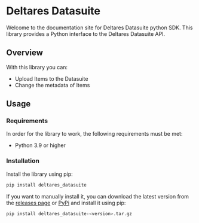 # Deltares Datasuite

Welcome to the documentation site for Deltares Datasuite python SDK. This library provides a Python interface to the Deltares Datasuite API.

## Overview

With this library you can:

- Upload Items to the Datasuite
- Change the metadata of Items

## Usage

### Requirements

In order for the library to work, the following requirements must be met:

- Python 3.9 or higher

### Installation

Install the library using pip:

```bash
pip install deltares_datasuite
```

If you want to manually install it, you can download the latest version from the [releases page](https://github.com/Deltares-research/data-management-suite/releases) or [PyPi](https://pypi.org/project/deltares_datasuite) and install it using pip:

```bash
pip install deltares_datasuite-<version>.tar.gz
```
